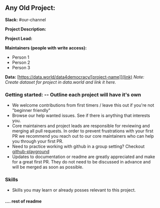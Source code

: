 ## Any Old Project:

**Slack:** #our-channel

**Project Description:**

**Project Lead:**  

**Maintainers (people with write access):**
* Person 1
* Person 2
* Person 3

**Data:** [https://data.world/data4democracy/[project-name]](link)   _Note: Create dataset for project in data.world and link it here._


### Getting started:  -- Outline each project will have it's own
* We welcome contributions from first timers / leave this out if you're not "beginner friendly"
* Browse our help wanted issues. See if there is anything that interests you.
* Core maintainers and project leads are responsible for reviewing and merging all pull requests. In order to prevent frustrations with your first PR we recommend you reach out to our core maintainers who can help you through your first PR.
* Need to practice working with github in a group setting? Checkout [github-playground](https://github.com/Data4Democracy/github-playground)
* Updates to documentation or readme are greatly appreciated and make for a great first PR. They do not need to be discussed in advance and will be merged as soon as possible.


### Skills
* Skills you may learn or already posses relevant to this project.


#### .... rest of readme
